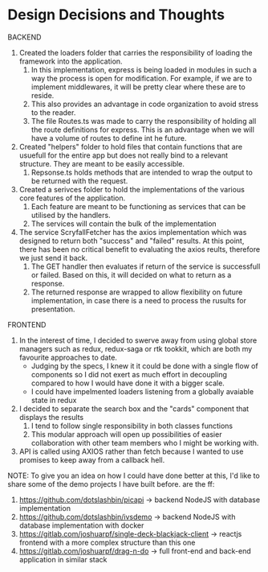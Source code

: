 # Design Decisions and Thoughts

BACKEND
1. Created the loaders folder that carries the responsibility of loading the framework into the application.
   1. In this implementation, express is being loaded in modules in such a way the process is open for modification. For example, if we are to implement middlewares, it will be pretty clear where these are to reside. 
   2. This also provides an advantage in code organization to avoid stress to the reader. 
   3. The file Routes.ts was made to carry the responsibility of holding all the route definitions for express. This is an advantage when we will have a volume of routes to define int he future. 
2. Created "helpers" folder to hold files that contain functions that are usuefull for the entire app but does not really bind to a relevant structure. They are meant to be easily accessible. 
   1. Repsonse.ts holds methods that are intended to wrap the output to be returned with the request. 
3. Created a serivces folder to hold the implementations of the various core features of the application.
   1. Each feature are meant to be functioning as services that can be utilised by the handlers. 
   2. The services will contain the bulk of the implementation
4. The service ScryfallFetcher has the axios implementation which was designed to return both "success" and "failed" results. At this point, there has been no critical benefit to evaluating the axios reults, therefore we just send it back. 
   1. The GET handler then evaluates if return of the service is successfull or failed. Based on this, it will decided on what to return as a response. 
   2. The returned response are wrapped to allow flexibility on future implementation, in case there is a need to process the rusults for presentation. 
   
FRONTEND
1. In the interest of time, I decided to swerve away from using global store managers such as redux, redux-saga or rtk tookkit, which are both my favourite approaches to date. 
   - Judging by the specs, I knew it it could be done with a single flow of components so I did not exert as much effort in decoupling compared to how I would have done it with a bigger scale. 
   - I could have impelmented loaders listening from a globally avaiable state in redux
2. I decided to separate the search box and the "cards" component that displays the results
   1. I tend to follow single responsibility in both classes functions
   2. This modular approach will open up possibilities of easier collaboration with other team members who I might be working with.
3. API is called using AXIOS rather than fetch because I wanted to use promises to keep away from a callback hell. 


NOTE: To give you an idea on how I could have done better at this, I'd like to share some of the demo projects I have built before. are the ff: 

1. https://github.com/dotslashbin/picapi -> backend NodeJS with database implementation
2. https://github.com/dotslashbin/ivsdemo -> backend NodeJS with database implementation with docker 
3. https://gitlab.com/joshuarpf/single-deck-blackjack-client -> reactjs frontend with a more complex structure than this one
4. https://gitlab.com/joshuarpf/drag-n-do -> full front-end and back-end application in similar stack